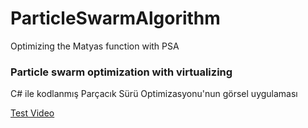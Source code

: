 # ParticleSwarmAlgorithm
Optimizing the Matyas function with PSA

### Particle swarm optimization with virtualizing

C# ile kodlanmış Parçacık Sürü Optimizasyonu'nun görsel uygulaması

[Test Video](https://www.youtube.com/watch?v=Hb1qR3qHCsQ)
